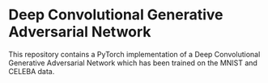# Deep Convolutional Generative Adversarial Network
This repository contains a PyTorch implementation of a Deep Convolutional Generative Adversarial Network which has been trained on the MNIST and CELEBA data.
